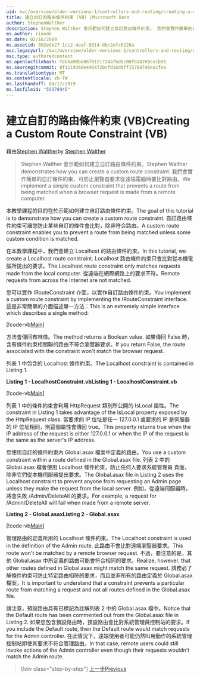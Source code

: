```yaml
---
uid: mvc/overview/older-versions-1/controllers-and-routing/creating-a-custom-route-constraint-vb
title: 建立自訂的路由條件約束 (VB) |Microsoft Docs
author: StephenWalther
description: Stephen Walther 會示範如何建立自訂路由條件約束。 我們會實作簡單的自訂條件約束可以防止路由比對 w...
ms.author: riande
ms.date: 02/16/2009
ms.assetid: 892edb27-1cc2-4eaf-8314-dbc2efc6228a
msc.legacyurl: /mvc/overview/older-versions-1/controllers-and-routing/creating-a-custom-route-constraint-vb
msc.type: authoredcontent
ms.openlocfilehash: febba98be86f0151724af6d6c00fb14760ce1b91
ms.sourcegitcommit: 0f1119340e4464720cfd16d0ff15764746ea1fea
ms.translationtype: MT
ms.contentlocale: zh-TW
ms.lasthandoff: 04/17/2019
ms.locfileid: "59378945"
---
```

# <a name="creating-a-custom-route-constraint-vb"></a><span data-ttu-id="53aa2-104">建立自訂的路由條件約束 (VB)</span><span class="sxs-lookup"><span data-stu-id="53aa2-104">Creating a Custom Route Constraint (VB)</span></span>

<span data-ttu-id="53aa2-105">藉由[Stephen Walther](https://github.com/StephenWalther)</span><span class="sxs-lookup"><span data-stu-id="53aa2-105">by [Stephen Walther](https://github.com/StephenWalther)</span></span>

> <span data-ttu-id="53aa2-106">Stephen Walther 會示範如何建立自訂路由條件約束。</span><span class="sxs-lookup"><span data-stu-id="53aa2-106">Stephen Walther demonstrates how you can create a custom route constraint.</span></span> <span data-ttu-id="53aa2-107">我們會實作簡單的自訂條件約束，可防止瀏覽器要求從遠端電腦時要比對路由。</span><span class="sxs-lookup"><span data-stu-id="53aa2-107">We implement a simple custom constraint that prevents a route from being matched when a browser request is made from a remote computer.</span></span>


<span data-ttu-id="53aa2-108">本教學課程的目的在於示範如何建立自訂路由條件約束。</span><span class="sxs-lookup"><span data-stu-id="53aa2-108">The goal of this tutorial is to demonstrate how you can create a custom route constraint.</span></span> <span data-ttu-id="53aa2-109">自訂路由條件約束可讓您防止某些自訂的條件會比對，除非符合路由。</span><span class="sxs-lookup"><span data-stu-id="53aa2-109">A custom route constraint enables you to prevent a route from being matched unless some custom condition is matched.</span></span>

<span data-ttu-id="53aa2-110">在本教學課程中，我們會建立 Localhost 的路由條件約束。</span><span class="sxs-lookup"><span data-stu-id="53aa2-110">In this tutorial, we create a Localhost route constraint.</span></span> <span data-ttu-id="53aa2-111">Localhost 路由條件約束只會比對從本機電腦所提出的要求。</span><span class="sxs-lookup"><span data-stu-id="53aa2-111">The Localhost route constraint only matches requests made from the local computer.</span></span> <span data-ttu-id="53aa2-112">從遠端在網際網路上的要求不符。</span><span class="sxs-lookup"><span data-stu-id="53aa2-112">Remote requests from across the Internet are not matched.</span></span>

<span data-ttu-id="53aa2-113">您可以實作 IRouteConstraint 介面，以實作自訂路由條件約束。</span><span class="sxs-lookup"><span data-stu-id="53aa2-113">You implement a custom route constraint by implementing the IRouteConstraint interface.</span></span> <span data-ttu-id="53aa2-114">這是非常簡單的介面描述單一方法：</span><span class="sxs-lookup"><span data-stu-id="53aa2-114">This is an extremely simple interface which describes a single method:</span></span>

[!code-vb[Main](creating-a-custom-route-constraint-vb/samples/sample1.vb)]

<span data-ttu-id="53aa2-115">方法會傳回布林值。</span><span class="sxs-lookup"><span data-stu-id="53aa2-115">The method returns a Boolean value.</span></span> <span data-ttu-id="53aa2-116">如果傳回 False 時，含有條件約束相關聯的路由不符合瀏覽器要求。</span><span class="sxs-lookup"><span data-stu-id="53aa2-116">If you return False, the route associated with the constraint won't match the browser request.</span></span>

<span data-ttu-id="53aa2-117">列表 1 中包含的 Localhost 條件約束。</span><span class="sxs-lookup"><span data-stu-id="53aa2-117">The Localhost constraint is contained in Listing 1.</span></span>

<span data-ttu-id="53aa2-118">**Listing 1 - LocalhostConstraint.vb**</span><span class="sxs-lookup"><span data-stu-id="53aa2-118">**Listing 1 - LocalhostConstraint.vb**</span></span>

[!code-vb[Main](creating-a-custom-route-constraint-vb/samples/sample2.vb)]

<span data-ttu-id="53aa2-119">列表 1 中的條件約束會利用 HttpRequest 類別所公開的 IsLocal 屬性。</span><span class="sxs-lookup"><span data-stu-id="53aa2-119">The constraint in Listing 1 takes advantage of the IsLocal property exposed by the HttpRequest class.</span></span> <span data-ttu-id="53aa2-120">當要求的 IP 位址是任一 127.0.0.1 或要求的 IP 是伺服器的 IP 位址相同，則這個屬性會傳回 true。</span><span class="sxs-lookup"><span data-stu-id="53aa2-120">This property returns true when the IP address of the request is either 127.0.0.1 or when the IP of the request is the same as the server's IP address.</span></span>

<span data-ttu-id="53aa2-121">您使用自訂的條件約束內 Global.asax 檔案中定義的路由。</span><span class="sxs-lookup"><span data-stu-id="53aa2-121">You use a custom constraint within a route defined in the Global.asax file.</span></span> <span data-ttu-id="53aa2-122">列表 2 中的 Global.asax 檔會使用 Localhost 條件約束，防止任何人要求系統管理員 頁面，除非它們從本機伺服器提出要求。</span><span class="sxs-lookup"><span data-stu-id="53aa2-122">The Global.asax file in Listing 2 uses the Localhost constraint to prevent anyone from requesting an Admin page unless they make the request from the local server.</span></span> <span data-ttu-id="53aa2-123">例如，從遠端伺服器時，將會失敗 /Admin/DeleteAll 的要求。</span><span class="sxs-lookup"><span data-stu-id="53aa2-123">For example, a request for /Admin/DeleteAll will fail when made from a remote server.</span></span>

<span data-ttu-id="53aa2-124">**Listing 2 - Global.asax**</span><span class="sxs-lookup"><span data-stu-id="53aa2-124">**Listing 2 - Global.asax**</span></span>

[!code-vb[Main](creating-a-custom-route-constraint-vb/samples/sample3.vb)]

<span data-ttu-id="53aa2-125">管理路由的定義所用的 Localhost 條件約束。</span><span class="sxs-lookup"><span data-stu-id="53aa2-125">The Localhost constraint is used in the definition of the Admin route.</span></span> <span data-ttu-id="53aa2-126">此路由不會比對遠端瀏覽器要求。</span><span class="sxs-lookup"><span data-stu-id="53aa2-126">This route won't be matched by a remote browser request.</span></span> <span data-ttu-id="53aa2-127">不過，要注意的是，其他 Global.asax 中所定義的路由可能會符合相同的要求。</span><span class="sxs-lookup"><span data-stu-id="53aa2-127">Realize, however, that other routes defined in Global.asax might match the same request.</span></span> <span data-ttu-id="53aa2-128">請務必了解條件約束可防止特定路由相符的要求，而且並非所有的路由定義於 Global.asax 檔案。</span><span class="sxs-lookup"><span data-stu-id="53aa2-128">It is important to understand that a constraint prevents a particular route from matching a request and not all routes defined in the Global.asax file.</span></span>

<span data-ttu-id="53aa2-129">請注意，預設路由具有已標記為註解列表 2 中的 Global.asax 檔中。</span><span class="sxs-lookup"><span data-stu-id="53aa2-129">Notice that the Default route has been commented out from the Global.asax file in Listing 2.</span></span> <span data-ttu-id="53aa2-130">如果您包含預設路由時，預設路由會比對系統管理員控制站的要求。</span><span class="sxs-lookup"><span data-stu-id="53aa2-130">If you include the Default route, then the Default route would match requests for the Admin controller.</span></span> <span data-ttu-id="53aa2-131">在此情況下，遠端使用者可能仍然叫用動作的系統管理控制站即使其要求不符合管理路由。</span><span class="sxs-lookup"><span data-stu-id="53aa2-131">In that case, remote users could still invoke actions of the Admin controller even though their requests wouldn't match the Admin route.</span></span>

> [!div class="step-by-step"]
> [<span data-ttu-id="53aa2-132">上一步</span><span class="sxs-lookup"><span data-stu-id="53aa2-132">Previous</span></span>](creating-a-route-constraint-vb.md)
